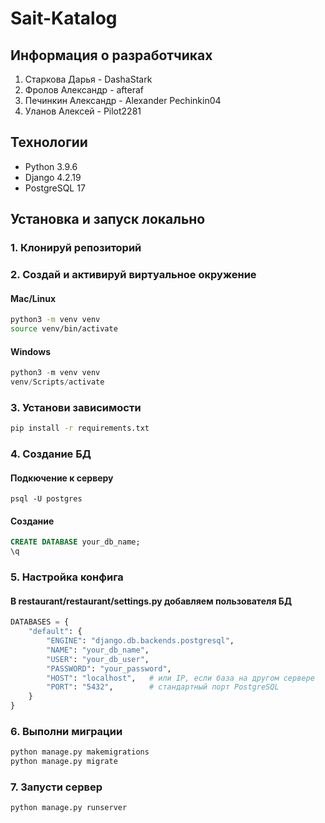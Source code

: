 # Sait-Katalog

## Информация о разработчиках

1. Старкова Дарья - DashaStark
2. Фролов Александр - afteraf
3. Печинкин Александр - Alexander  Pechinkin04
4. Уланов Алексей - Pilot2281

## Технологии

- Python 3.9.6
- Django 4.2.19
- PostgreSQL 17

## Установка и запуск локально

### 1. Клонируй репозиторий

### 2. Создай и активируй виртуальное окружение

#### Mac/Linux
```bash
python3 -m venv venv
source venv/bin/activate
```
#### Windows
```powershell
python3 -m venv venv
venv/Scripts/activate
```

### 3. Установи зависимости

```bash
pip install -r requirements.txt
```

### 4. Создание БД

#### Подкючение к серверу
```
psql -U postgres
```

#### Создание
```sql
CREATE DATABASE your_db_name;
\q
```

### 5. Настройка конфига

#### В restaurant/restaurant/settings.py добавляем пользователя БД

```python
DATABASES = {
    "default": {
        "ENGINE": "django.db.backends.postgresql",
        "NAME": "your_db_name",
        "USER": "your_db_user",
        "PASSWORD": "your_password",
        "HOST": "localhost",   # или IP, если база на другом сервере
        "PORT": "5432",        # стандартный порт PostgreSQL
    }
}
```

### 6. Выполни миграции

```python
python manage.py makemigrations
python manage.py migrate
```

### 7. Запусти сервер

```python
python manage.py runserver
```






